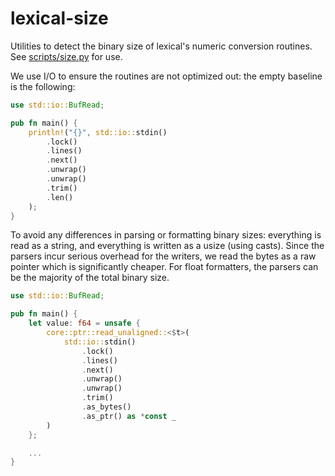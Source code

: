 # lexical-size

Utilities to detect the binary size of lexical's numeric conversion routines. See [scripts/size.py](/scripts/size.py) for use.

We use I/O to ensure the routines are not optimized out: the empty baseline is the following:

```rust
use std::io::BufRead;

pub fn main() {
    println!("{}", std::io::stdin()
        .lock()
        .lines()
        .next()
        .unwrap()
        .unwrap()
        .trim()
        .len()
    );
}
```

To avoid any differences in parsing or formatting binary sizes: everything is read as a string, and everything is written as a usize (using casts).
Since the parsers incur serious overhead for the writers, we read the bytes as a raw pointer which is significantly cheaper. For float formatters, the parsers can be the majority of the total binary size.

```rust
use std::io::BufRead;

pub fn main() {
    let value: f64 = unsafe {
        core::ptr::read_unaligned::<$t>(
            std::io::stdin()
                .lock()
                .lines()
                .next()
                .unwrap()
                .unwrap()
                .trim()
                .as_bytes()
                .as_ptr() as *const _
        )
    };

    ...
}
```
